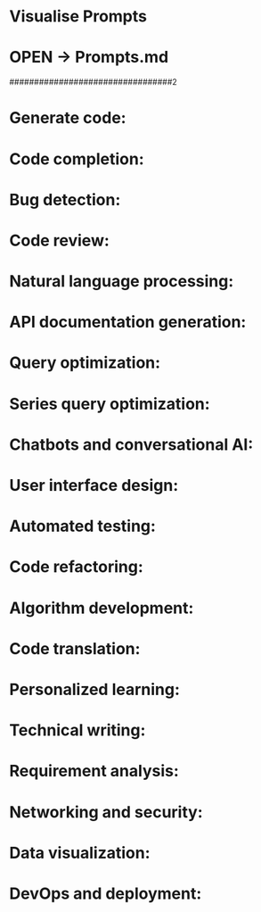 # Visualise Prompts

# OPEN  -> Prompts.md 

#################################2
# Generate code:
# Code completion:
# Bug detection:
# Code review:
# Natural language processing:
# API documentation generation:
# Query optimization:
# Series query optimization:
# Chatbots and conversational AI:
# User interface design:
# Automated testing:
# Code refactoring:
# Algorithm development:
# Code translation:
# Personalized learning:
# Technical writing:
# Requirement analysis:
# Networking and security:
# Data visualization:
# DevOps and deployment:
